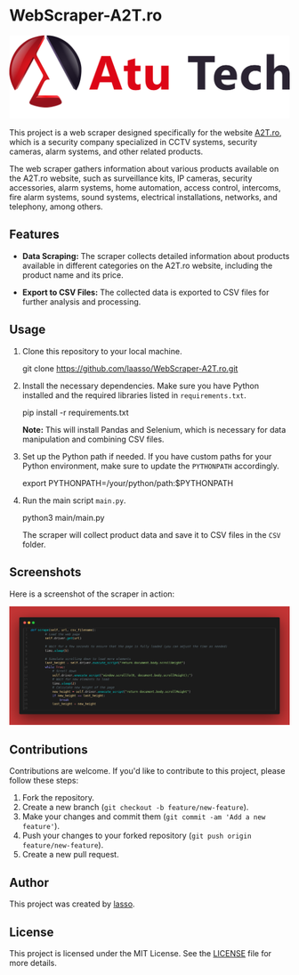 # WebScraper-A2T.ro

![logo](READMEfiles/logo.png)

This project is a web scraper designed specifically for the website [A2T.ro](https://www.a2t.ro/), which is a security company specialized in CCTV systems, security cameras, alarm systems, and other related products.

The web scraper gathers information about various products available on the A2T.ro website, such as surveillance kits, IP cameras, security accessories, alarm systems, home automation, access control, intercoms, fire alarm systems, sound systems, electrical installations, networks, and telephony, among others.

## Features

- **Data Scraping:** The scraper collects detailed information about products available in different categories on the A2T.ro website, including the product name and its price.

- **Export to CSV Files:** The collected data is exported to CSV files for further analysis and processing.

## Usage

1. Clone this repository to your local machine.

    git clone https://github.com/laasso/WebScraper-A2T.ro.git

2. Install the necessary dependencies. Make sure you have Python installed and the required libraries listed in `requirements.txt`.

    pip install -r requirements.txt

    **Note:** This will install Pandas and Selenium, which is necessary for data manipulation and combining CSV files.

3. Set up the Python path if needed. If you have custom paths for your Python environment, make sure to update the `PYTHONPATH` accordingly.

    export PYTHONPATH=/your/python/path:$PYTHONPATH

4. Run the main script `main.py`.

    python3 main/main.py

    The scraper will collect product data and save it to CSV files in the `CSV` folder.

## Screenshots

Here is a screenshot of the scraper in action:

![Scraper Screenshot](READMEfiles/scrap.png)

## Contributions

Contributions are welcome. If you'd like to contribute to this project, please follow these steps:

1. Fork the repository.
2. Create a new branch (`git checkout -b feature/new-feature`).
3. Make your changes and commit them (`git commit -am 'Add a new feature'`).
4. Push your changes to your forked repository (`git push origin feature/new-feature`).
5. Create a new pull request.

## Author

This project was created by [lasso](https://github.com/laasso).

## License

This project is licensed under the MIT License. See the [LICENSE](LICENSE) file for more details.
